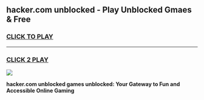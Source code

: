 
## hacker.com unblocked - Play Unblocked Gmaes & Free
<h3>
<a href="https://news.freeplayer.one?title=hacker.com_unblocked&ref=23F">CLICK TO PLAY</a></h3>
<hr>

<h3>
<a href="https://news.freeplayer.one?title=hacker.com_unblocked&ref=23F">CLICK 2 PLAY</a>
  
</h3>

<a href="https://news.freeplayer.one?title=hacker.com_unblocked&ref=23F/"><img src="https://clearcache.store/games.png"></a>


**hacker.com unblocked games unblocked: Your Gateway to Fun and Accessible Online Gaming**

